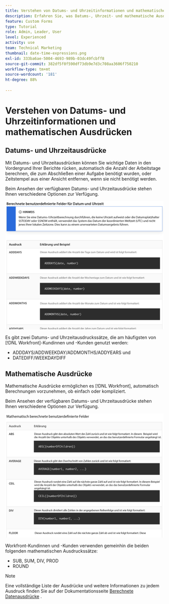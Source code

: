 ```yaml
---
title: Verstehen von Datums- und Uhrzeitinformationen und mathematischen Ausdrücken
description: Erfahren Sie, was Datums-, Uhrzeit- und mathematische Ausdrücke sind und welche für die Erstellung benutzerdefinierter Daten in Adobe [!UICONTROL Workfront] verfügbar sind.
feature: Custom Forms
type: Tutorial
role: Admin, Leader, User
level: Experienced
activity: use
team: Technical Marketing
thumbnail: date-time-expressions.png
exl-id: 333ba6ae-5004-4693-989b-03dc49fcbff8
source-git-commit: 382df5f0f590df73db9e7d3c708aa3606f750210
workflow-type: tm+mt
source-wordcount: '181'
ht-degree: 88%

---
```


# Verstehen von Datums- und Uhrzeitinformationen und mathematischen Ausdrücken

## Datums- und Uhrzeitausdrücke

Mit Datums- und Uhrzeitausdrücken können Sie wichtige Daten in den Vordergrund Ihrer Berichte rücken, automatisch die Anzahl der Arbeitstage berechnen, die zum Abschließen einer Aufgabe benötigt wurden, oder Zeitstempel aus einer Ansicht entfernen, wenn sie nicht benötigt werden.

Beim Ansehen der verfügbaren Datums- und Uhrzeitausdrücke stehen Ihnen verschiedene Optionen zur Verfügung.

![Beispielhafte Datums- und Uhrzeitausdrücke](assets/datetimeexpressions01.png)

Es gibt zwei Datums- und Uhrzeitausdruckssätze, die am häufigsten von [!DNL Workfront]-Kundinnen und -Kunden genutzt werden:

* ADDDAYS/ADDWEEKDAY/ADDMONTHS/ADDYEARS und
* DATEDIFF/WEEKDAYDIFF

## Mathematische Ausdrücke

Mathematische Ausdrücke ermöglichen es [!DNL Workfront], automatisch Berechnungen vorzunehmen, ob einfach oder kompliziert.

Beim Ansehen der verfügbaren Datums- und Uhrzeitausdrücke stehen Ihnen verschiedene Optionen zur Verfügung.

![Beispiele für mathematische Ausdrücke](assets/datetimeexpressions02.png)

Workfront-Kundinnen und -Kunden verwenden gemeinhin die beiden folgenden mathematischen Ausdruckssätze:

* SUB, SUM, DIV, PROD
* ROUND

>[!NOTE]
>
>Eine vollständige Liste der Ausdrücke und weitere Informationen zu jedem Ausdruck finden Sie auf der Dokumentationsseite [Berechnete Datenausdrücke](https://experienceleague.adobe.com/en/docs/workfront/using/reporting/reports/calculated-custom-data/calculated-data-expressions) .

